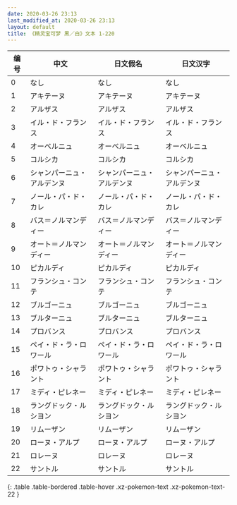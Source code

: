 ```yaml
---
date: 2020-03-26 23:13
last_modified_at: 2020-03-26 23:13
layout: default
title: 《精灵宝可梦 黑／白》文本 1-220
---
```

| 编号 | 中文 | 日文假名 | 日文汉字 |
| ---- | ---- | ---- | --- |
| 0 | なし | なし | なし |
| 1 | アキテーヌ | アキテーヌ | アキテーヌ |
| 2 | アルザス | アルザス | アルザス |
| 3 | イル・ド・フランス | イル・ド・フランス | イル・ド・フランス |
| 4 | オーベルニュ | オーベルニュ | オーベルニュ |
| 5 | コルシカ | コルシカ | コルシカ |
| 6 | シャンパーニュ・アルデンヌ | シャンパーニュ・アルデンヌ | シャンパーニュ・アルデンヌ |
| 7 | ノール・パ・ド・カレ | ノール・パ・ド・カレ | ノール・パ・ド・カレ |
| 8 | バス＝ノルマンディー | バス＝ノルマンディー | バス＝ノルマンディー |
| 9 | オート＝ノルマンディー | オート＝ノルマンディー | オート＝ノルマンディー |
| 10 | ピカルディ | ピカルディ | ピカルディ |
| 11 | フランシュ・コンテ | フランシュ・コンテ | フランシュ・コンテ |
| 12 | ブルゴーニュ | ブルゴーニュ | ブルゴーニュ |
| 13 | ブルターニュ | ブルターニュ | ブルターニュ |
| 14 | プロバンス | プロバンス | プロバンス |
| 15 | ペイ・ド・ラ・ロワール | ペイ・ド・ラ・ロワール | ペイ・ド・ラ・ロワール |
| 16 | ポワトゥ・シャラント | ポワトゥ・シャラント | ポワトゥ・シャラント |
| 17 | ミディ・ピレネー | ミディ・ピレネー | ミディ・ピレネー |
| 18 | ラングドック・ルシヨン | ラングドック・ルシヨン | ラングドック・ルシヨン |
| 19 | リムーザン | リムーザン | リムーザン |
| 20 | ローヌ・アルプ | ローヌ・アルプ | ローヌ・アルプ |
| 21 | ロレーヌ | ロレーヌ | ロレーヌ |
| 22 | サントル | サントル | サントル |
{: .table .table-bordered .table-hover .xz-pokemon-text .xz-pokemon-text-22 }
